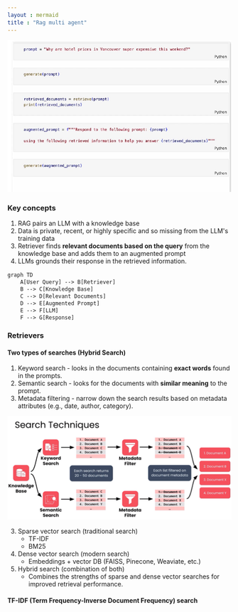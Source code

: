 ```yaml
---
layout : mermaid
title : "Rag multi agent"
---
```


![](/assets/genai/rag/rag-prompt.png)

### Key concepts 

1. RAG pairs an LLM with a knowledge base 
2. Data is private, recent, or highly specific and so missing from the LLM's training data
3. Retriever finds **relevant documents based on the query** from the knowledge base and adds them to an augmented prompt 
4. LLMs grounds their response in the retrieved information. 

```mermaid
graph TD
    A[User Query] --> B[Retriever]
    B --> C[Knowledge Base]
    C --> D[Relevant Documents]
    D --> E[Augmented Prompt]
    E --> F[LLM]
    F --> G[Response]
```

### Retrievers 

#### Two types of searches (Hybrid Search)
1. Keyword search - looks in the documents containing **exact words** found in the prompts.
2. Semantic search - looks for the documents with **similar meaning** to the prompt.
3. Metadata filtering - narrow down the search results based on metadata attributes (e.g., date, author, category).

![](/assets/genai/rag/search-tech.png)

3. Sparse vector search (traditional search) 
   - TF-IDF
   - BM25
4. Dense vector search (modern search)
   - Embeddings + vector DB (FAISS, Pinecone, Weaviate, etc.)
5. Hybrid search (combination of both)
   - Combines the strengths of sparse and dense vector searches for improved retrieval performance.
  
#### TF-IDF (Term Frequency-Inverse Document Frequency) search 


